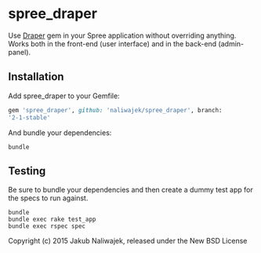 spree_draper
============

Use [Draper](https://github.com/drapergem/draper) gem in your Spree application without overriding
anything. Works both in the front-end (user interface) and in the back-end (admin-panel).

Installation
------------

Add spree_draper to your Gemfile:

```ruby
gem 'spree_draper', github: 'naliwajek/spree_draper', branch:
'2-1-stable'
```

And bundle your dependencies:

```shell
bundle
```

Testing
-------

Be sure to bundle your dependencies and then create a dummy test app for the specs to run against.

```shell
bundle
bundle exec rake test_app
bundle exec rspec spec
```

Copyright (c) 2015 Jakub Naliwajek, released under the New BSD License
